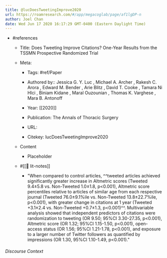 ```yaml
---
title: @lucDoesTweetingImprove2020
url: https://roamresearch.com/#/app/megacoglab/page/af1lgDP-n
author: Joel Chan
date: Wed Jun 17 2020 16:17:29 GMT-0400 (Eastern Daylight Time)
---
```


- #references

    - Title: Does Tweeting Improve Citations? One-Year Results from the TSSMN Prospective Randomized Trial

    - Meta:

        - Tags: #ref/Paper

        - Authored by::  Jessica G. Y. Luc ,  Michael A. Archer ,  Rakesh C. Arora ,  Edward M. Bender ,  Arie Blitz ,  David T. Cooke ,  Tamara Ni Hlci ,  Biniam Kidane ,  Maral Ouzounian ,  Thomas K. Varghese ,  Mara B. Antonoff

        - Year: [[2020]]

        - Publication: The Annals of Thoracic Surgery

        - URL:

        - Citekey: lucDoesTweetingImprove2020

    - Content

        - Placeholder

    - #[[📝 lit-notes]]

        - "When compared to control articles, ^^tweeted articles achieved significantly greater increase in Altmetric scores (Tweeted 9.4±5.8 vs. Non-Tweeted 1.0±1.8, p<0.001), Altmetric score percentiles relative to articles of similar age from each respective journal (Tweeted 76.0±9.1%ile vs. Non-Tweeted 13.8±22.7%ile, p<0.001), with greater change in citations at 1 year (Tweeted +3.1±2.4 vs. Non-Tweeted +0.7±1.3, p<0.001)^^. Multivariable analysis showed that independent predictors of citations were randomization to tweeting (OR 9.50; 95%CI 3.30-27.35, p<0.001), Altmetric score (OR 1.32; 95%CI 1.15-1.50, p<0.001), open-access status (OR 1.56; 95%CI 1.21-1.78, p<0.001), and exposure to a larger number of Twitter followers as quantified by impressions (OR 1.30, 95%CI 1.10-1.49, p<0.001)."

###### Discourse Context


